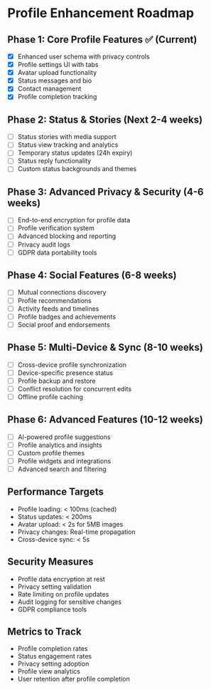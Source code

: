 
# Profile Enhancement Roadmap

## Phase 1: Core Profile Features ✅ (Current)
- [x] Enhanced user schema with privacy controls
- [x] Profile settings UI with tabs
- [x] Avatar upload functionality
- [x] Status messages and bio
- [x] Contact management
- [x] Profile completion tracking

## Phase 2: Status & Stories (Next 2-4 weeks)
- [ ] Status stories with media support
- [ ] Status view tracking and analytics
- [ ] Temporary status updates (24h expiry)
- [ ] Status reply functionality
- [ ] Custom status backgrounds and themes

## Phase 3: Advanced Privacy & Security (4-6 weeks)
- [ ] End-to-end encryption for profile data
- [ ] Profile verification system
- [ ] Advanced blocking and reporting
- [ ] Privacy audit logs
- [ ] GDPR data portability tools

## Phase 4: Social Features (6-8 weeks)
- [ ] Mutual connections discovery
- [ ] Profile recommendations
- [ ] Activity feeds and timelines
- [ ] Profile badges and achievements
- [ ] Social proof and endorsements

## Phase 5: Multi-Device & Sync (8-10 weeks)
- [ ] Cross-device profile synchronization
- [ ] Device-specific presence status
- [ ] Profile backup and restore
- [ ] Conflict resolution for concurrent edits
- [ ] Offline profile caching

## Phase 6: Advanced Features (10-12 weeks)
- [ ] AI-powered profile suggestions
- [ ] Profile analytics and insights
- [ ] Custom profile themes
- [ ] Profile widgets and integrations
- [ ] Advanced search and filtering

## Performance Targets
- Profile loading: < 100ms (cached)
- Status updates: < 200ms
- Avatar upload: < 2s for 5MB images
- Privacy changes: Real-time propagation
- Cross-device sync: < 5s

## Security Measures
- Profile data encryption at rest
- Privacy setting validation
- Rate limiting on profile updates
- Audit logging for sensitive changes
- GDPR compliance tools

## Metrics to Track
- Profile completion rates
- Status engagement rates
- Privacy setting adoption
- Profile view analytics
- User retention after profile completion
